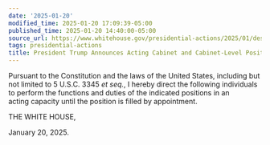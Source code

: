 ```yaml
---
date: '2025-01-20'
modified_time: 2025-01-20 17:09:39-05:00
published_time: 2025-01-20 14:40:00-05:00
source_url: https://www.whitehouse.gov/presidential-actions/2025/01/designation-of-acting-leaders/
tags: presidential-actions
title: President Trump Announces Acting Cabinet and Cabinet-Level Positions
---
```

 
Pursuant to the Constitution and the laws of the United States,
including but not limited to 5 U.S.C. 3345 *et seq.*, I hereby direct
the following individuals to perform the functions and duties of the
indicated positions in an acting capacity until the position is filled
by appointment.

THE WHITE HOUSE,

January 20, 2025. 
